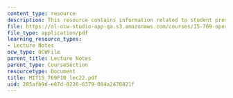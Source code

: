 ```yaml
---
content_type: resource
description: This resource contains information related to student presentations.
file: https://ol-ocw-studio-app-qa.s3.amazonaws.com/courses/15-769-operations-strategy-fall-2010/285afb9de07d02266379084a2478821f_MIT15_769F10_lec23.pdf
file_type: application/pdf
learning_resource_types:
- Lecture Notes
ocw_type: OCWFile
parent_title: Lecture Notes
parent_type: CourseSection
resourcetype: Document
title: MIT15_769F10_lec22.pdf
uid: 285afb9d-e07d-0226-6379-084a2478821f
---
```

